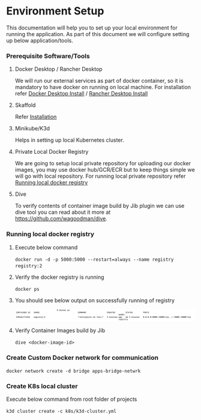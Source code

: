 # Environment Setup
This documentation will help you to set up your local environment for running the application. As part of this document 
we will configure setting up below application/tools.

### Prerequisite Software/Tools

1. Docker Desktop / Rancher Desktop

   We will run our external services as part of docker container, so it is mandatory to have docker on running on 
local machine. For installation refer [Docker Desktop Install](https://docs.docker.com/desktop/)
/ [Rancher Desktop Install](https://docs.rancherdesktop.io/getting-started/installation)

2. Skaffold

   Refer [Installation](https://skaffold.dev/docs/install/)

3. Minikube/K3d
   
   Helps in setting up local Kubernetes cluster.

4. Private Local Docker Registry

   We are going to setup local private repository for uploading our docker images, you may use docker hub/GCR/ECR 
but to keep things simple we will go with local repository. For running local private repository refer 
[Running local docker registry](#running-local-docker-registry)

5. Dive
   
   To verify contents of container image build by Jib plugin we can use dive tool you can read about it more 
at https://github.com/wagoodman/dive.

### Running local docker registry

1. Execute below command

    `docker run -d -p 5000:5000 --restart=always --name registry registry:2`
2. Verify the docker registry is running

    `docker ps`

3. You should see below output on successfully running of registry

    ![docker_ps_registry.png](readme-resources%2Fdocker_ps_registry.png)

4. Verify Container Images build by Jib

   `dive <docker-image-id>`

### Create Custom Docker network for communication

`docker network create -d bridge apps-bridge-netwrk`

### Create K8s local cluster

Execute below command from root folder of projects

`k3d cluster create -c k8s/k3d-cluster.yml `